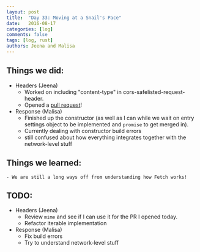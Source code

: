 ```yaml
---
layout: post
title:  "Day 33: Moving at a Snail's Pace"
date:   2016-08-17
categories: [log]
comments: false
tags: [log, rust]
authors: Jeena and Malisa
---
```


## Things we did:
- Headers (Jeena)
  - Worked on including "content-type" in cors-safelisted-request-header.
  - Opened a [pull request](https://github.com/servo/servo/pull/12915)!
- Response (Malisa)
  - Finished up the constructor (as well as I can while we wait on entry settings object to be implemented and `promise` to get merged in).
  - Currently dealing with constructor build errors
  - still confused about how everything integrates together with the network-level stuff

## Things we learned:
    - We are still a long ways off from understanding how Fetch works!

## TODO:
- Headers (Jeena)
    - Review `mime` and see if I can use it for the PR I opened today.
    - Refactor iterable implementation
- Response (Malisa)
    - Fix build errors
    - Try to understand network-level stuff
